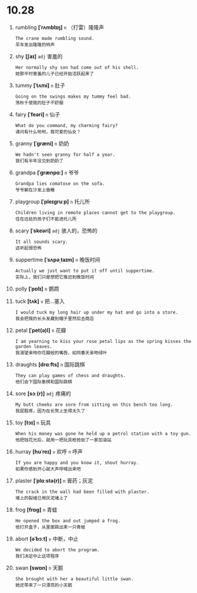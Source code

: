 # 10.28







1. rumbling **[ˈrʌmblɪŋ]** `n` （打雷）隆隆声
    ```
    The crane made rumbling sound.
    吊车发出隆隆的响声
    ```

2. shy **[ʃaɪ]** `adj` 害羞的
    ```
    Her normally shy son had come out of his shell.
    她那平时害羞的儿子已经开始活跃起来了
    ```

3. tummy **[ˈtʌmi]** `n` 肚子
    ```
    Going on the swings makes my tummy feel bad.
    荡秋千使我的肚子不舒服
    ```

4. fairy **[ˈfeəri]** `n` 仙子
    ```
    What do you command, my charming fairy?
    请问有什么吩咐，我可爱的仙女？
    ```

5. granny **[ˈɡræni]** `n` 奶奶
    ```
    We hadn't seen granny for half a year.
    我们有半年没见到奶奶了
    ```

6. grandpa **[ˈɡrænpɑː]** `n` 爷爷
    ```
    Grandpa lies comatose on the sofa.
    爷爷躺在沙发上昏睡
    ```

7. playgroup **[ˈpleɪɡruːp]** `n` 托儿所
    ```
    Children living in remote places cannot get to the playgroup.
    住在远处的孩子们不能进托儿所
    ```

8. scary **[ˈskeəri]** `adj` 骇人的，恐怖的
    ```
    It all sounds scary.
    这听起很恐怖
    ```

9. suppertime **[ˈsʌpəˌtaɪm]** `n` 晚饭时间
    ```
    Actually we just want to put it off until suppertime.
    实际上，我们只是想把它推迟到晚饭时间
    ```

10. polly **[ˈpɒlɪ]** `n` 鹦鹉

11. tuck **[tʌk]** `v` 把...塞入
    ```
    I would tuck my long hair up under my hat and go into a store.
    我会把我的长头发藏到帽子里然后去商店
    ```

12. petal **[ˈpet(ə)l]** `n` 花瓣
    ```
    I am yearning to kiss your rose petal lips as the spring kisses the garden leaves.
    我渴望亲吻你花瓣般的嘴唇，如同春天亲吻绿叶
    ```

13. draughts **[drɑːfts]** `n` 国际跳棋
    ```
    They can play games of chess and draughts.
    他们会下国际象棋和国际跳棋
    ```

14. sore **[sɔː(r)]** `adj` 疼痛的
    ```
    My butt cheeks are sore from sitting on this bench too long.
    我屁股疼，因为在长凳上坐得太久了
    ```

15. toy **[tɔɪ]** `n` 玩具
    ```
    When his money was gone he held up a petrol station with a toy gun.
    他把钱花光后，就用一把玩具枪抢劫了一家加油站
    ```

16. hurray **[hʊˈreɪ]** `v` 欢呼 `n` 呼声
    ```
    If you are happy and you know it, shout hurray.
    如果你感到开心就大声呼喊出来吧
    ```

17. plaster **[ˈplɑːstə(r)]** `n` 膏药；灰泥
    ```
    The crack in the wall had been filled with plaster.
    墙上的裂缝已用灰泥堵上了
    ```

18. frog **[frɒɡ]** `n` 青蛙
    ```
    He opened the box and out jumped a frog.
    他打开盒子，从里面跳出来一只青蛙
    ```

19. abort **[əˈbɔːt]** `v` 中断，中止
    ```
    We decided to abort the program.
    我们决定中止这项程序
    ```

20. swan **[swɒn]** `n` 天鹅
    ```
    She brought with her a beautiful little swan.
    她还带来了一只漂亮的小天鹅
    ```
